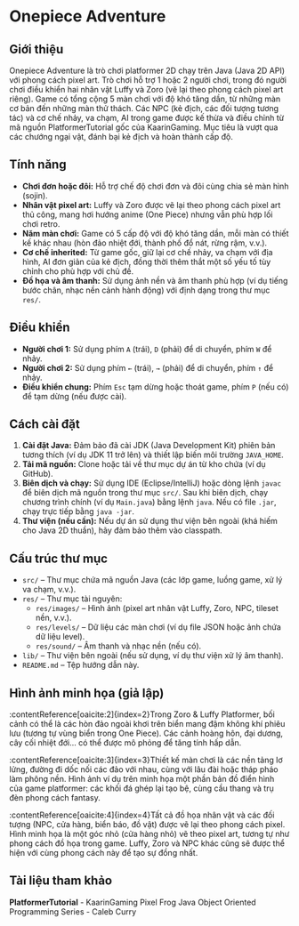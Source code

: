 # Onepiece Adventure

## Giới thiệu
Onepiece Adventure là trò chơi platformer 2D chạy trên Java (Java 2D API) với phong cách pixel art. Trò chơi hỗ trợ 1 hoặc 2 người chơi, trong đó người chơi điều khiển hai nhân vật Luffy và Zoro (vẽ lại theo phong cách pixel art riêng). Game có tổng cộng 5 màn chơi với độ khó tăng dần, từ những màn cơ bản đến những màn thử thách. Các NPC (kẻ địch, các đối tượng tương tác) và cơ chế nhảy, va chạm, AI trong game được kế thừa và điều chỉnh từ mã nguồn PlatformerTutorial gốc của KaarinGaming. Mục tiêu là vượt qua các chướng ngại vật, đánh bại kẻ địch và hoàn thành cấp độ.

## Tính năng
- **Chơi đơn hoặc đôi:** Hỗ trợ chế độ chơi đơn và đôi cùng chia sẻ màn hình (sojin).  
- **Nhân vật pixel art:** Luffy và Zoro được vẽ lại theo phong cách pixel art thủ công, mang hơi hướng anime (One Piece) nhưng vẫn phù hợp lối chơi retro.  
- **Năm màn chơi:** Game có 5 cấp độ với độ khó tăng dần, mỗi màn có thiết kế khác nhau (hòn đảo nhiệt đới, thành phố đổ nát, rừng rậm, v.v.).  
- **Cơ chế inherited:** Từ game gốc, giữ lại cơ chế nhảy, va chạm với địa hình, AI đơn giản của kẻ địch, đồng thời thêm thắt một số yếu tố tùy chỉnh cho phù hợp với chủ đề.  
- **Đồ họa và âm thanh:** Sử dụng ảnh nền và âm thanh phù hợp (ví dụ tiếng bước chân, nhạc nền cảnh hành động) với định dạng trong thư mục `res/`.  

## Điều khiển
- **Người chơi 1:** Sử dụng phím `A` (trái), `D` (phải) để di chuyển, phím `W` để nhảy.  
- **Người chơi 2:** Sử dụng phím `←` (trái), `→` (phải) để di chuyển, phím `↑` để nhảy.  
- **Điều khiển chung:** Phím `Esc` tạm dừng hoặc thoát game, phím `P` (nếu có) để tạm dừng (nếu được cài).  

## Cách cài đặt
1. **Cài đặt Java:** Đảm bảo đã cài JDK (Java Development Kit) phiên bản tương thích (ví dụ JDK 11 trở lên) và thiết lập biến môi trường `JAVA_HOME`.  
2. **Tải mã nguồn:** Clone hoặc tải về thư mục dự án từ kho chứa (ví dụ GitHub).  
3. **Biên dịch và chạy:** Sử dụng IDE (Eclipse/IntelliJ) hoặc dòng lệnh `javac` để biên dịch mã nguồn trong thư mục `src/`. Sau khi biên dịch, chạy chương trình chính (ví dụ `Main.java`) bằng lệnh `java`. Nếu có file `.jar`, chạy trực tiếp bằng `java -jar`.  
4. **Thư viện (nếu cần):** Nếu dự án sử dụng thư viện bên ngoài (khá hiếm cho Java 2D thuần), hãy đảm bảo thêm vào classpath.  

## Cấu trúc thư mục
- `src/` – Thư mục chứa mã nguồn Java (các lớp game, luồng game, xử lý va chạm, v.v.).  
- `res/` – Thư mục tài nguyên:
  - `res/images/` – Hình ảnh (pixel art nhân vật Luffy, Zoro, NPC, tileset nền, v.v.).  
  - `res/levels/` – Dữ liệu các màn chơi (ví dụ file JSON hoặc ảnh chứa dữ liệu level).  
  - `res/sound/` – Âm thanh và nhạc nền (nếu có).  
- `lib/` – Thư viện bên ngoài (nếu sử dụng, ví dụ thư viện xử lý âm thanh).  
- `README.md` – Tệp hướng dẫn này.  

## Hình ảnh minh họa (giả lập)
:contentReference[oaicite:2]{index=2}Trong Zoro & Luffy Platformer, bối cảnh có thể là các hòn đảo ngoài khơi trên biển mang đậm không khí phiêu lưu (tương tự vùng biển trong One Piece). Các cảnh hoàng hôn, đại dương, cây cối nhiệt đới… có thể được mô phỏng để tăng tính hấp dẫn.

:contentReference[oaicite:3]{index=3}Thiết kế màn chơi là các nền tảng lơ lửng, đường đi dốc nối các đảo với nhau, cùng với lâu đài hoặc tháp pháo làm phông nền. Hình ảnh ví dụ trên minh họa một phần bản đồ điển hình của game platformer: các khối đá ghép lại tạo bệ, cùng cầu thang và trụ đèn phong cách fantasy.

:contentReference[oaicite:4]{index=4}Tất cả đồ họa nhân vật và các đối tượng (NPC, cửa hàng, biển báo, đồ vật) được vẽ lại theo phong cách pixel. Hình minh họa là một góc nhỏ (cửa hàng nhỏ) vẽ theo pixel art, tương tự như phong cách đồ họa trong game. Luffy, Zoro và NPC khác cũng sẽ được thể hiện với cùng phong cách này để tạo sự đồng nhất.


## Tài liệu tham khảo
**PlatformerTutorial** - KaarinGaming
Pixel Frog
Java Object Oriented Programming Series - Caleb Curry
